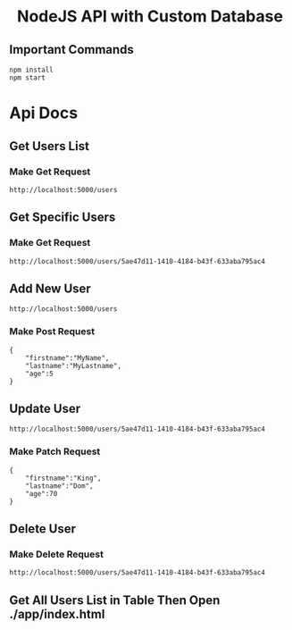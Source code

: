<center>
<h1>NodeJS API with Custom Database</h1>
</center>

## Important Commands
```
npm install
npm start
```
# Api Docs
## Get Users List
### Make **Get** Request
```
http://localhost:5000/users
```

## Get Specific Users

### Make **Get** Request
```
http://localhost:5000/users/5ae47d11-1410-4184-b43f-633aba795ac4
```


## Add New User
```
http://localhost:5000/users
```
### Make **Post** Request
```
{
    "firstname":"MyName",
    "lastname":"MyLastname",
    "age":5
}
```

## Update User
```
http://localhost:5000/users/5ae47d11-1410-4184-b43f-633aba795ac4
```
### Make **Patch** Request
```
{
    "firstname":"King",
    "lastname":"Dom",
    "age":70
}
```
## Delete User
### Make **Delete** Request
```
http://localhost:5000/users/5ae47d11-1410-4184-b43f-633aba795ac4
```


## Get All Users List in Table Then Open **./app/index.html**